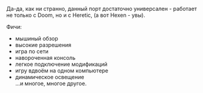 Да-да, как ни странно, данный порт достаточно универсален - работает не только с Doom, но и с Heretic, (а вот Hexen - увы).

Фичи:
* мышиный обзор  
* высокие разрешения  
* игра по сети  
* навороченная консоль  
* легкое подключение модификаций  
* игру вдвоём на одном компьютере  
* динамическое освещение  
...и многое, многое другое.